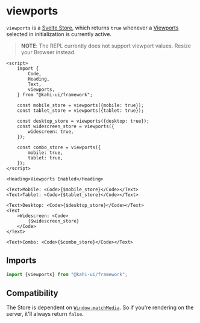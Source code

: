 # viewports

`viewports` is a [Svelte Store](https://svelte.dev/docs#svelte_store), which returns `true` whenever a [Viewports](../framework/responsivity.md) selected in initialization is currently active.

> **NOTE**: The REPL currently does not support viewport values. Resize your Browser instead.

```svelte repl viewports Preview
<script>
    import {
        Code,
        Heading,
        Text,
        viewports,
    } from "@kahi-ui/framework";

    const mobile_store = viewports({mobile: true});
    const tablet_store = viewports({tablet: true});

    const desktop_store = viewports({desktop: true});
    const widescreen_store = viewports({
        widescreen: true,
    });

    const combo_store = viewports({
        mobile: true,
        tablet: true,
    });
</script>

<Heading>Viewports Enabled</Heading>

<Text>Mobile: <Code>{$mobile_store}</Code></Text>
<Text>Tablet: <Code>{$tablet_store}</Code></Text>

<Text>Desktop: <Code>{$desktop_store}</Code></Text>
<Text
    >Widescreen: <Code>
        {$widescreen_store}
    </Code>
</Text>

<Text>Combo: <Code>{$combo_store}</Code></Text>
```

## Imports

```javascript default viewports Imports
import {viewports} from "@kahi-ui/framework";
```

## Compatibility

The Store is dependent on [`Window.matchMedia`](https://developer.mozilla.org/en-US/docs/Web/API/Window/matchMedia). So if you're rendering on the server, it'll always return `false`.
